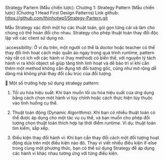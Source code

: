 Strategy Partern (Mẫu chiến lược):  Chương 1: Strategy Pattern (Mẫu chiến lược)
 (Chương 1 Head First Design Patterns)
Link github: https://github.com/thinhotwp1/Strategy-Partern.git

Mẫu Strategy xác định một họ các thuật toán, gói gọn từng cái và làm cho chúng có thể hoán đổi cho nhau. Strategy cho phép thuật toán thay đổi độc lập với các client sử dụng nó.

:accessibility: Ở ví dụ trên, một người có thể là doctor hoặc teacher có thể thay đổi linh hoạt cách mặc quần áo ngay trong quá trình runtime, pattern này rất có ích với các hành vi (hay method) có biến thể, với nguyên lý tách hành vi ra khỏi object sẽ giúp tăng tính linh hoạt và dễ bảo trì vì khi cần thêm một method không cần đụng tới đối tượng gốc, cũng như mở rộng dễ dàng mà không phải thay đổi cấu trúc của đối tượng. 


💠 Một số trường hợp sử dụng strategy pattern: 

1. Tối ưu hóa hiệu suất: Khi bạn muốn tối ưu hóa hiệu suất của ứng dụng bằng cách chọn một hành vi tùy chỉnh hoặc cách thực hiện tùy thuộc vào tình huống cụ thể.

2. Thuật toán động (Dynamic Algorithms): Khi bạn có nhiều thuật toán có thể được áp dụng cho một tác vụ cụ thể, và bạn muốn cho phép đối tượng chọn thuật toán thích hợp tại thời điểm runtime. Ví dụ: thuật toán tìm kiếm, sắp xếp.

3. Điều kiện thay đổi hành vi: Khi bạn cần thay đổi cách một đối tượng hoạt động dựa trên một điều kiện nào đó. Thay vì viết nhiều điều kiện if-else trong cùng một phương thức, bạn có thể sử dụng Strategy để áp dụng các hành vi khác nhau tương ứng với từng điều kiện.
